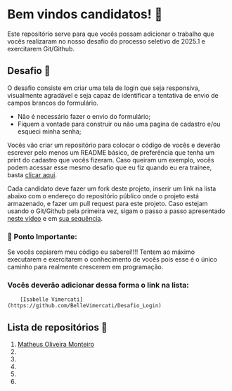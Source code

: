 # Bem vindos candidatos! 👋

Este repositório serve para que vocês possam adicionar o trabalho que vocês realizaram no nosso desafio do processo seletivo de 2025.1 e exercitarem Git/Github.

## Desafio 🚀

O desafio consiste em criar uma tela de login que seja responsiva, visualmente agradável e seja capaz de identificar a tentativa de envio de campos brancos do formulário.

- Não é necessário fazer o envio do formulário;
- Fiquem a vontade para construir ou não uma pagina de cadastro e/ou esqueci minha senha;
  
Vocês vão criar um repositório para colocar o código de vocês e deverão escrever pelo menos um README básico, de preferência que tenha um print do cadastro que vocês fizeram. Caso queiram um exemplo, vocês podem acessar esse mesmo desafio que eu fiz quando eu era trainee, basta [clicar aqui](https://github.com/BelleVimercati/Desafio_Login).

Cada candidato deve fazer um fork deste projeto, inserir um link na lista abaixo com o endereço do repositório público onde o projeto está armazenado, e fazer um pull request para este projeto. Caso estejam usando o Git/Github pela primeira vez, sigam o passo a passo apresentado [neste vídeo](https://www.youtube.com/watch?v=RP5L4mAtxto&ab_channel=CarlosBazilio) e em [sua sequência](https://www.youtube.com/watch?v=GrnAygK1zsA&ab_channel=CarlosBazilio).

### 🚨 Ponto Importante:

Se vocês copiarem meu código eu saberei!!!! Tentem ao máximo executarem e exercitarem o conhecimento de vocês pois esse é o único caminho para realmente crescerem em programação.

### Vocês deverão adicionar dessa forma o link na lista:

```
    [Isabelle Vimercati](https://github.com/BelleVimercati/Desafio_Login)
```

## Lista de repositórios 🌱

1. [Matheus Oliveira Monteiro](https://github.com/MatheusOMonteiro/PS-Focus-25.1)
2. 
3. 
4. 
5. 
6. 
